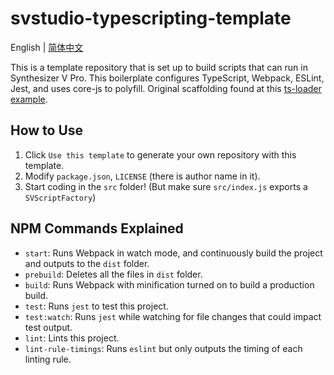 # svstudio-typescripting-template

English | [简体中文](/README_zh-CN.md)

This is a template repository that is set up to build scripts that can run in Synthesizer V Pro.
This boilerplate configures TypeScript, Webpack, ESLint, Jest, and uses core-js to polyfill.
Original scaffolding found at this [ts-loader example](https://github.com/TypeStrong/ts-loader/tree/master/examples/fork-ts-checker-webpack-plugin).

## How to Use
1. Click `Use this template` to generate your own repository with this template.
1. Modify `package.json`, `LICENSE` (there is author name in it).
1. Start coding in the `src` folder! (But make sure `src/index.js` exports a `SVScriptFactory`)

## NPM Commands Explained
* `start`: Runs Webpack in watch mode, and continuously build the project and outputs to the `dist` folder.
* `prebuild`: Deletes all the files in `dist` folder.
* `build`: Runs Webpack with minification turned on to build a production build.
* `test`: Runs `jest` to test this project.
* `test:watch`: Runs `jest` while watching for file changes that could impact test output.
* `lint`: Lints this project.
* `lint-rule-timings`: Runs `eslint` but only outputs the timing of each linting rule.
